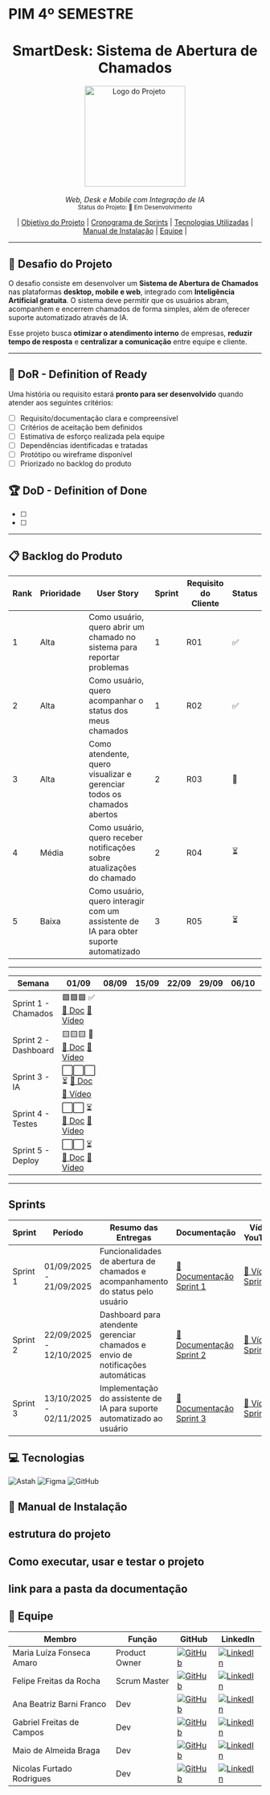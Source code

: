 # PIM 4º SEMESTRE
<h1 align="center"> <b>SmartDesk: Sistema de Abertura de Chamados</b></h1>

<p align="center">
  <img src="https://github.com/user-attachments/assets/b7a4ce2d-20f7-4a12-8cb4-530f36fb1950" width="200" alt="Logo do Projeto"><br><br>
  <i>Web, Desk e Mobile com Integração de IA</i><br>
  <sub>Status do Projeto: 🚧 Em Desenvolvimento</sub>
</p>

<div align="center">

| [Objetivo do Projeto](#objetivo-do-projeto) | [Cronograma de Sprints](#cronograma-de-sprints) | [Tecnologias Utilizadas](#tecnologias-utilizadas) | [Manual de Instalação](#manual-de-instalação) | [Equipe](#equipe) |

</div>

---

## 🎯 Desafio do Projeto

O desafio consiste em desenvolver um **Sistema de Abertura de Chamados** nas plataformas **desktop, mobile e web**, integrado com **Inteligência Artificial gratuita**.  O sistema deve permitir que os usuários abram, acompanhem e encerrem chamados de forma simples, além de oferecer suporte automatizado através de IA.  

Esse projeto busca **otimizar o atendimento interno** de empresas, **reduzir tempo de resposta** e **centralizar a comunicação** entre equipe e cliente.

---

## 🏃‍ DoR - Definition of Ready

Uma história ou requisito estará **pronto para ser desenvolvido** quando atender aos seguintes critérios:

- [ ] Requisito/documentação clara e compreensível  
- [ ] Critérios de aceitação bem definidos  
- [ ] Estimativa de esforço realizada pela equipe  
- [ ] Dependências identificadas e tratadas  
- [ ] Protótipo ou wireframe disponível 
- [ ] Priorizado no backlog do produto  

## 🏆 DoD - Definition of Done
- [ ]
- [ ] 

---

## 📋 Backlog do Produto

| Rank | Prioridade | User Story                                                                                     | Sprint | Requisito do Cliente | Status |
|------|------------|------------------------------------------------------------------------------------------------|--------|-----------------------|--------|
| 1    | Alta       | Como usuário, quero abrir um chamado no sistema para reportar problemas | 1      | R01                   | ✅      |
| 2    | Alta       | Como usuário, quero acompanhar o status dos meus chamados                                       | 1      | R02                   | ✅      |
| 3    | Alta       | Como atendente, quero visualizar e gerenciar todos os chamados abertos                          | 2      | R03                   | 🚧     |
| 4    | Média      | Como usuário, quero receber notificações sobre atualizações do chamado                          | 2      | R04                   | ⏳     |
| 5    | Baixa      | Como usuário, quero interagir com um assistente de IA para obter suporte automatizado           | 3      | R05                   | ⏳     |

---

Semana               | 01/09 | 08/09 | 15/09 | 22/09 | 29/09 | 06/10 | 13/10 | 20/10 | 27/10 | 03/11 | 10/11 | 17/11 | 24/11 | 30/11
-------------------- |-------|-------|-------|-------|-------|-------|-------|-------|-------|-------|-------|-------|-------|-------
Sprint 1 - Chamados  | 🟩🟩🟩 ✅ [📄 Doc](docs/Sprint-1-DoR-DoD.md) [🎥 Vídeo](https://youtube.com/...)
Sprint 2 - Dashboard |       🟨🟨🟨 🚧 [📄 Doc](docs/Sprint-2-DoR-DoD.md) [🎥 Vídeo](https://youtube.com/...)
Sprint 3 - IA        |               ⬜⬜⬜ ⏳ [📄 Doc](docs/Sprint-3-DoR-DoD.md) [🎥 Vídeo](https://youtube.com/...)
Sprint 4 - Testes    |                       ⬜⬜ ⏳ [📄 Doc](docs/Sprint-4-DoR-DoD.md) [🎥 Vídeo](https://youtube.com/...)
Sprint 5 - Deploy    |                           ⬜⬜ ⏳ [📄 Doc](docs/Sprint-5-DoR-DoD.md) [🎥 Vídeo](https://youtube.com/...)




---

## Sprints
| Sprint  | Período             | Resumo das Entregas                                                                 | Documentação                                  | Vídeo YouTube                     |
|---------|---------------------|-------------------------------------------------------------------------------------|-----------------------------------------------|-----------------------------------|
| Sprint 1 | 01/09/2025 - 21/09/2025 | Funcionalidades de abertura de chamados e acompanhamento do status pelo usuário       | [📄 Documentação Sprint 1](docs/Sprint-1-DoR-DoD.md) | [🎥 Vídeo Sprint 1](https://youtube.com/...) |
| Sprint 2 | 22/09/2025 - 12/10/2025 | Dashboard para atendente gerenciar chamados e envio de notificações automáticas       | [📄 Documentação Sprint 2](docs/Sprint-2-DoR-DoD.md) | [🎥 Vídeo Sprint 2](https://youtube.com/...) |
| Sprint 3 | 13/10/2025 - 02/11/2025 | Implementação do assistente de IA para suporte automatizado ao usuário               | [📄 Documentação Sprint 3](docs/Sprint-3-DoR-DoD.md) | [🎥 Vídeo Sprint 3](https://youtube.com/...) |

## 💻 Tecnologias

![Astah](https://img.shields.io/badge/Astah-3776AB?style=for-the-badge&logo=astah&logoColor=white)
![Figma](https://img.shields.io/badge/Figma-3776AB?style=for-the-badge&logo=figma&logoColor=white)
![GitHub](https://img.shields.io/badge/GitHub-000000?style=for-the-badge&logo=github&logoColor=white)

## 📖 Manual de Instalação


## estrutura do projeto

## Como executar, usar e testar o projeto

## link para a pasta da documentação 


## 👥 Equipe

| Membro                       | Função          | GitHub                                                                                     | LinkedIn                                                                                   |
|-----------------------------|-----------------|---------------------------------------------------------------------------------------------|--------------------------------------------------------------------------------------------|
| Maria Luíza Fonseca Amaro   | Product Owner   | [![GitHub](https://img.shields.io/badge/GitHub-000?style=for-the-badge&logo=github&logoColor=white)](https://github.com/MariaFAmaro01) | [![LinkedIn](https://img.shields.io/badge/LinkedIn-0e76a8?style=for-the-badge&logo=linkedin&logoColor=white)](https://www.linkedin.com/in/maria-luiza-fonseca-amaro-338305279?utm_source=share&utm_campaign=share_via&utm_content=profile&utm_medium=ios_app)    |
| Felipe Freitas da Rocha     | Scrum Master    | [![GitHub](https://img.shields.io/badge/GitHub-000?style=for-the-badge&logo=github&logoColor=white)](https://github.com/Felipe-Freitas-Rocha) | [![LinkedIn](https://img.shields.io/badge/LinkedIn-0e76a8?style=for-the-badge&logo=linkedin&logoColor=white)](https://linkedin.com/in/felipefreitasrocha) |
| Ana Beatriz Barni Franco    | Dev | [![GitHub](https://img.shields.io/badge/GitHub-000?style=for-the-badge&logo=github&logoColor=white)](https://github.com/Anabarni) | [![LinkedIn](https://img.shields.io/badge/LinkedIn-0e76a8?style=for-the-badge&logo=linkedin&logoColor=white)](https://linkedin.com/in/anabeatrizfranco) |
| Gabriel Freitas de Campos   | Dev | [![GitHub](https://img.shields.io/badge/GitHub-000?style=for-the-badge&logo=github&logoColor=white)](https://github.com/GabrielFreitas2025) | [![LinkedIn](https://img.shields.io/badge/LinkedIn-0e76a8?style=for-the-badge&logo=linkedin&logoColor=white)](https://linkedin.com/in/gabrielfreitascampos) |
| Maio de Almeida Braga       | Dev | [![GitHub](https://img.shields.io/badge/GitHub-000?style=for-the-badge&logo=github&logoColor=white)](https://github.com/maioAB) | [![LinkedIn](https://img.shields.io/badge/LinkedIn-0e76a8?style=for-the-badge&logo=linkedin&logoColor=white)](https://linkedin.com/in/maiobraga) |
| Nicolas Furtado Rodrigues   | Dev | [![GitHub](https://img.shields.io/badge/GitHub-000?style=for-the-badge&logo=github&logoColor=white)](https://github.com/AkiraNyaprog) | [![LinkedIn](https://img.shields.io/badge/LinkedIn-0e76a8?style=for-the-badge&logo=linkedin&logoColor=white)](https://linkedin.com/in/nicolasfurtado) |
